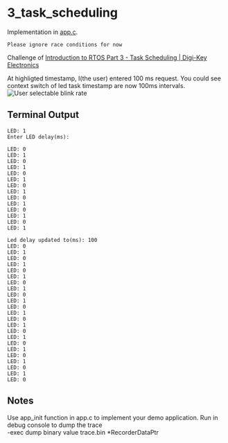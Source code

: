 # 3_task_scheduling

Implementation in [app.c](./app.c).

```Please ignore race conditions for now```

Challenge of [Introduction to RTOS Part 3 - Task Scheduling | Digi-Key Electronics](https://www.youtube.com/watch?v=95yUbClyf3E&list=PLEBQazB0HUyQ4hAPU1cJED6t3DU0h34bz&index=3)

At highligted timestamp, I(the user) entered 100 ms request. You could see context switch of led task timestamp are now 100ms intervals.
![User selectable blink rate](./doc/userInputLedDelay.png "User selectable blink rate")

## Terminal Output
```
LED: 1
Enter LED delay(ms): 

LED: 0
LED: 1
LED: 0
LED: 1
LED: 0
LED: 1
LED: 0
LED: 1
LED: 0
LED: 1
LED: 0
LED: 1
LED: 0
LED: 1

Led delay updated to(ms): 100
LED: 0
LED: 1
LED: 0
LED: 1
LED: 0
LED: 1
LED: 0
LED: 1
LED: 0
LED: 1
LED: 0
LED: 1
LED: 0
LED: 1
LED: 0
LED: 1
LED: 0
LED: 1
LED: 0
LED: 1
LED: 0
LED: 1
LED: 0
```

## Notes
Use app_init function in app.c to implement your demo application.
Run in debug console to dump the trace  
-exec dump binary value trace.bin *RecorderDataPtr